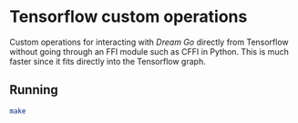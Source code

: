 # Tensorflow custom operations

Custom operations for interacting with _Dream Go_ directly from Tensorflow without going through an FFI module such as CFFI in Python. This is much faster since it fits directly into the Tensorflow graph.

## Running

```bash
make
```
